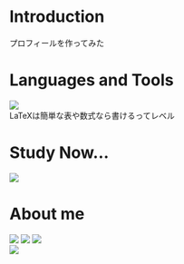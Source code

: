 # Introduction
プロフィールを作ってみた

# Languages and Tools
![](https://skillicons.dev/icons?i=html,css,bootstrap,js,jquery,py,django,java,spring,selenium,eclipse,vscode,pycharm,mysql,postgres,github,notion,latex)  
LaTeXは簡単な表や数式なら書けるってレベル  

# Study Now...
![](https://skillicons.dev/icons?i=ts,react,next,materialui,nodejs,tailwind,cpp,aws,figma)

# About me
![](https://github-readme-stats.vercel.app/api/top-langs?username=Mio-K0408&show_icons=true&locale=en&layout=compact)
![](http://github-profile-summary-cards.vercel.app/api/cards/repos-per-language?username=Mio-K0408&theme=default)
![](http://github-profile-summary-cards.vercel.app/api/cards/most-commit-language?username=Mio-K0408&theme=default)  
![](http://github-profile-summary-cards.vercel.app/api/cards/profile-details?username=Mio-K0408&theme=default)  
